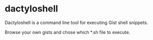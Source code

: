 # dactyloshell
Dactyloshell is a command line tool for executing Gist shell snippets.

Browse your own gists and chose which *.sh file to execute.
